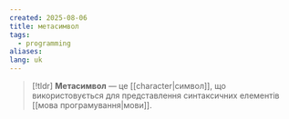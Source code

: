 ```yaml
---
created: 2025-08-06
title: метасимвол
tags:
  - programming
aliases: 
lang: uk
---
```


> [!tldr]
> **Метасимвол** — це [[character|символ]], що використовується для представлення синтаксичних елементів [[мова програмування|мови]].

